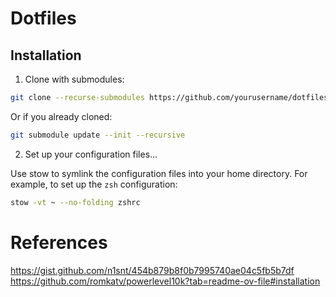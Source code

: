 # Dotfiles

## Installation

1. Clone with submodules:
```bash
git clone --recurse-submodules https://github.com/yourusername/dotfiles.git
```

Or if you already cloned:
```bash
git submodule update --init --recursive
```

2. Set up your configuration files...

Use stow to symlink the configuration files into your home directory. For example, to set up the `zsh` configuration:

```bash
stow -vt ~ --no-folding zshrc
```

# References
https://gist.github.com/n1snt/454b879b8f0b7995740ae04c5fb5b7df
https://github.com/romkatv/powerlevel10k?tab=readme-ov-file#installation
